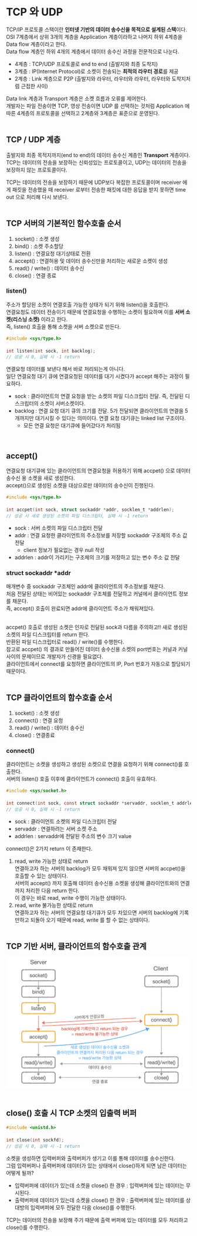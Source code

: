 # TCP 와 UDP

TCP/IP 프로토콜 스택이란 **인터넷 기반의 데이터 송수신을 목적으로 설계된 스택**이다.<br>
OSI 7계층에서 상위 3개의 계층을 Application 계층이라하고 나머지 하위 4계층을 Data flow 계층이라고 한다.<br>
Data flow 계층인 하위 4개의 계층에서 데이터 송수신 과정을 전문적으로 나눈다.<br>

- 4계층 : TCP/UDP 프로토콜로 end to end (출발지와 최종 도착지)
- 3계층 : IP(Internet Protocol)로 소켓이 전송되는 **최적의 라우터 경로**를 제공
- 2계층 : Link 계층으로 P2P (출발지와 라우터, 라우터와 라우터, 라우터와 도착지처럼 근접한 사이)

Data link 계층과 Transport 계층은 소켓 흐름과 오류를 제어한다.<br>
개발자는 파일 전송이면 TCP, 영상 전송이면 UDP 를 선택하는 것처럼 Application 에 따른 4계층의 프로토콜을 선택하고 2계층와 3계층은 표준으로 운영된다.<br><br>

## TCP / UDP 계층

출발지와 최종 목적지까지(end to end)의 데이터 송수신 계층인 **Transport** 계층이다.<br>
TCP는 데이터의 전송을 보장하는 신뢰성있는 프로토콜이고, UDP는 데이터의 전송을 보장하지 않는 프로토콜이다.<br>

TCP는 데이터의 전송을 보장하기 때문에 UDP보다 복잡한 프로토콜이며 receiver 에게 패킷을 전송했을 때 receiver 로부터 전송한 패킷에 대한 응답을 받지 못하면 time out 으로 처리해 다시 보낸다.<br><br>

## TCP 서버의 기본적인 함수호출 순서

1. socket() : 소켓 생성
2. bind() : 소켓 주소할당
3. listen() : 연결요청 대기상태로 전환
4. accept() : 연결허용 및 데이터 송수신만을 처리하는 새로운 소켓이 생성
5. read() / write() : 데이터 송수신
6. close() : 연결 종료

### listen()

주소가 할당된 소켓이 연결호출 가능한 상태가 되기 위해 listen()을 호출한다.<br>
연결요청도 데이터 전송이기 때문에 연결요청을 수행하는 소켓이 필요하며 이를 **서버 소켓(리스닝 소켓)** 이라고 한다.<br>
즉, listen() 호출을 통해 소켓을 서버 소켓으로 만든다.<br>

```c
#include <sys/type.h>

int listen(int sock, int backlog);
// 성공 시 0, 실패 시 -1 return
```
연결요청 데이터를 보낸다 해서 바로 처리되는게 아니다.<br>
일단 연결요청 대기 큐에 연결요청된 데이터를 대기 시켰다가 accept 해주는 과정이 필요하다.<br>

- sock : 클라이언트의 연결 요청을 받는 소켓의 파일 디스크립터 전달. 즉, 전달된 디스크립터의 소켓이 서버소켓이다.
- backlog : 연결 요청 대기 큐의 크기를 전달. 5가 전달되면 클라이언트의 연결을 5개까지만 대기시킬 수 있다는 의미이다. 연결 요청 대기큐는 linked list 구조이다.
  - 모든 연결 요청은 대기큐에 들어갔다가 처리됨
<br>

## accept()

연결요청 대기큐에 있는 클라이언트의 연결요청을 허용하기 위해 accpet() 으로 데이터 송수신 용 소켓을 새로 생성한다.<br>
accept()으로 생성된 소켓을 대상으로만 데이터의 송수신이 진행된다.<br>

```c
#include <sys/type.h>

int accpet(int sock, struct sockaddr *addr, socklen_t *addrlen);
// 성공 시 새로 생성된 소켓의 파일 디스크립터, 실패 시 -1 return 
```

- sock : 서버 소켓의 파일 디스크립터 전달
- addr : 연결 요청한 클라이언트의 주소정보를 저장할 sockaddr 구조체의 주소 값 전달
  - client 정보가 필요없는 경우 null 작성
- addrlen : addr이 가리키는 구조체의 크기를 저장하고 있는 변수 주소 값 전달 


### struct sockaddr *addr

매개변수 중 sockaddr 구조체인 addr에 클라이언트의 주소정보를 채운다.<br>
처음 전달된 상태는 비어있는 sockaddr 구조체를 전달하고 커널에서 클라이언트 정보를 채운다.<br>
즉, accept() 호출이 완료되면 addr에 클라이언트 주소가 채워져있다.<br><br>

accpet() 호출로 생성된 소켓은 인자로 전달된 sock과 다름을 주의하고!! 새로 생성된 소켓의 파일 디스크립터를 return 한다.<br>
반환된 파일 디스크립터로 read() / write()를 수행한다.<br>
참고로 accpet() 의 결과로 만들어진 데이터 송수신용 소켓의 port번호는 커널과 커널사이의 문제이므로 개발자가 신경쓸 필요없다.<br>
클라이언트에서 connect를 요청하면 클라이언트의 IP, Port 번호가 자동으로 할당되기 때문이다.<br><br>

## TCP 클라이언트의 함수호출 순서

1. socket() : 소켓 생성
2. connect() : 연결 요청
3. read() / write() : 데이터 송수신
4. close() : 연결종료

### connect()

클라이언트는 소켓을 생성하고 생성된 소켓으로 연결을 요청하기 위해 connect()를 호출한다.<br>
서버의 listen() 호출 이후에 클라이언트가 connect() 호출이 유효하다.<br>

```c
#include <sys/socket.h>

int connect(int sock, const struct sockaddr *servaddr, socklen_t addrlen);
// 성공 시 0, 실패 시 -1 return
```
- sock : 클라이언트 소켓의 파일 디스크립터 전달
- servaddr : 연결하려는 서버 소켓 주소
- addrlen : servaddr에 전달된 주소의 변수 크기 value

connect()은 2가지 return 이 존재한다.<br>

1. read, write 가능한 상태로 return<br>
   연결하고자 하는 서버의 backlog가 모두 채워져 있지 않으면 서버의 accpet()을 호출할 수 있는 상태이다.<br>서버의 accept() 까지 호출해 데이터 송수신용 소켓을 생성해 클라이언트와의 연결까지 처리한 다음 return 한다.<br>이 경우는 바로 read, write 수행이 가능한 상태이다.<br>
2. read, write 불가능한 상태로 return<br>
   연결하고자 하는 서버의 연결요청 대기큐가 모두 차있으면 서버의 backlog에 기록만하고 되돌아 오기 때문에 read, write 를 할 수 없는 상태이다.<br><br>

## TCP 기반 서버, 클라이언트의 함수호출 관계

![png](/_img/tcp_server_client_process.png)
<br><br>

## close() 호출 시 TCP 소켓의 입출력 버퍼

```c
#include <unistd.h>

int close(int sockfd);
// 성공 시 0, 실패 시 -1 return
```

소켓을 생성하면 입력버퍼와 출력버퍼가 생기고 이를 통해 데이터를 송수신한다.<br>
그럼 입력버퍼나 출력버퍼에 데이터가 있는 상태에서 close()하게 되면 남은 데이터는 어떻게 될까?<br>

- 입력버퍼에 데이터가 있는데 소켓을 close() 한 경우 : 입력버퍼에 있는 데이터는 무시된다.
- 출력버퍼에 데이터가 있는데 소켓을 close() 한 경우 : 출력버퍼에 있는 데이터를 상대방의 입력버퍼에 모두 전달한 다음 close()를 수행한다.

TCP는 데이터의 전송을 보장해 주기 때문에 출력 버퍼에 있는 데이터를 모두 처리하고 close()를 수행한다.<br>
